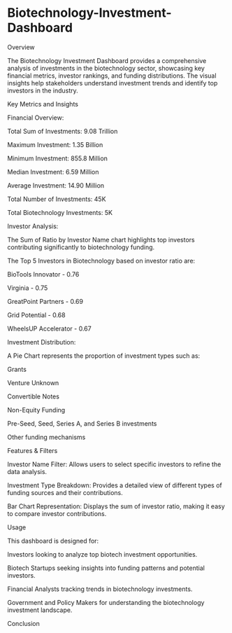 # Biotechnology-Investment-Dashboard

Overview

The Biotechnology Investment Dashboard provides a comprehensive analysis of investments in the biotechnology sector, showcasing key financial metrics, investor rankings, and funding distributions. The visual insights help stakeholders understand investment trends and identify top investors in the industry.

Key Metrics and Insights

Financial Overview:

Total Sum of Investments: 9.08 Trillion

Maximum Investment: 1.35 Billion

Minimum Investment: 855.8 Million

Median Investment: 6.59 Million

Average Investment: 14.90 Million

Total Number of Investments: 45K

Total Biotechnology Investments: 5K

Investor Analysis:

The Sum of Ratio by Investor Name chart highlights top investors contributing significantly to biotechnology funding.

The Top 5 Investors in Biotechnology based on investor ratio are:

BioTools Innovator - 0.76

Virginia - 0.75

GreatPoint Partners - 0.69

Grid Potential - 0.68

WheelsUP Accelerator - 0.67

Investment Distribution:

A Pie Chart represents the proportion of investment types such as:

Grants

Venture Unknown

Convertible Notes

Non-Equity Funding

Pre-Seed, Seed, Series A, and Series B investments

Other funding mechanisms

Features & Filters

Investor Name Filter: Allows users to select specific investors to refine the data analysis.

Investment Type Breakdown: Provides a detailed view of different types of funding sources and their contributions.

Bar Chart Representation: Displays the sum of investor ratio, making it easy to compare investor contributions.

Usage

This dashboard is designed for:

Investors looking to analyze top biotech investment opportunities.

Biotech Startups seeking insights into funding patterns and potential investors.

Financial Analysts tracking trends in biotechnology investments.

Government and Policy Makers for understanding the biotechnology investment landscape.

Conclusion
